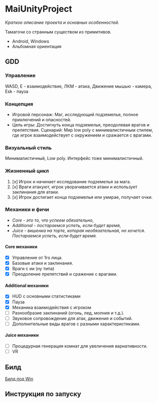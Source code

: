 # MaiUnityProject

*Краткое описание проекта и основных особенностей.*

Тамагочи со странным существом из примитивов.
- Android, Windows
- Альбомная ориентация

## GDD

### Управление

WASD, E - взаимодействие, ЛКМ - атака, Движение мышью - камера, Esk - пауза

### Концепция
- Игровой персонаж: Маг, исследующий подземелье, полное приключений и опасностей.
- Цель игры: Достигнуть конца подземелья, преодолевая врагов и препятствия.
Сценарий: Мир low poly с минималистичным стилем, где игрок взаимодействует с окружением и сражается с врагами.
### Визуальный стиль
Минималистичный, Low poly. Интерфейс тоже минималистичный.


### Жизненный цикл
1. [x] Игрок и начинает исследование подземелья за мага.
2. [x] Враги атакуют, игрок уворачивается атаки и использует заклинания для атаки.
3. [x] Игрок достигает конца подземелья или умирае, получает очки.
### Механики и фичи
- *Core - это то, что успеем обязательно*,
- *Additional - постараемся успеть, если будет время*,
- *Juice - вишенка на торте, которая необязательная, но хочется. Постараемся успеть, если будет время.*

#### Core механики
- [x] Управление от 1го лица.
- [x] Базовые атаки и заклинания.
- [x] Враги с ии (ну типа)
- [x] Преодоление препятствий и сражение с врагами.
#### Additional механики
- [x] HUD с основными статистиками
- [x] Пауза
- [x] Механика взаимодействия с игроком
- [ ] Разнообразие заклинаний (огонь, лед, молния и т.д.).
- [ ] Звуковое сопровождение для атак, движения и событий.
- [ ] Дополнительные виды врагов с разными характеристиками.
#### Juice механики
- [ ] Процедурная генерация комнат для увеличения вариативности.
- [ ] VR

## Билд

[Билд под Win](https://drive.google.com/drive/folders/1_g231_ziLgsw6gGvOixJy2X308_NvkqW?usp=drive_link)

## Инструкция по запуску
